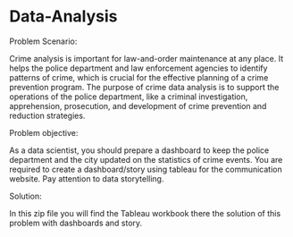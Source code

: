 # Data-Analysis
Problem Scenario: 

Crime analysis is important for law-and-order maintenance at any place. It helps the police department and law enforcement agencies to identify patterns of crime, which is crucial for the effective planning of a crime prevention program. The purpose of crime data analysis is to support the operations of the police department, like a criminal investigation, apprehension, prosecution, and development of crime prevention and reduction strategies.

Problem objective: 

As a data scientist, you should prepare a dashboard to keep the police department and the city updated on the statistics of crime events. You are required to create a dashboard/story using tableau for the communication website. Pay attention to data storytelling.

Solution:

In this zip file you will find the Tableau workbook there the solution of this problem with dashboards and story. 
